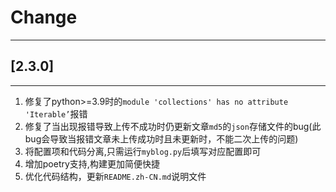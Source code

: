 # Change
___

## [2.3.0]
___

1. 修复了python>=3.9时的`module 'collections' has no attribute 'Iterable’`报错
2. 修复了当出现报错导致上传不成功时仍更新文章`md5`的`json`存储文件的bug(此bug会导致当报错文章未上传成功时且未更新时，不能二次上传的问题)
3. 将配置项和代码分离,只需运行`myblog.py`后填写对应配置即可
4. 增加poetry支持,构建更加简便快捷
5. 优化代码结构，更新`README.zh-CN.md`说明文件